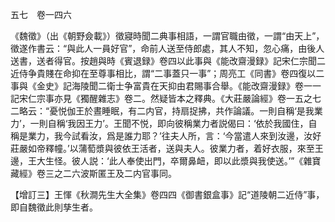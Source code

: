 五七　卷一四六

《魏徵》（出《朝野僉載》）徵寢時聞二典事相語，一謂官職由徵，一謂“由天上”，徵遂作書云：“與此人一員好官”，命前人送至侍郎處，其人不知，忽心痛，由後人送書，送者得官。按趙與時《賓退録》卷四以此事與《能改齋漫録》記宋仁宗聞二近侍争貴賤在命抑在至尊事相比，謂“二事蓋只一事”；周亮工《同書》卷四復以二事與《金史》記海陵聞二衛士争富貴在天抑由君賜事合舉。《能改齋漫録》卷一一記宋仁宗事亦見《獨醒雜志》卷二。然疑皆本之釋典。《大莊嚴論經》卷一五之七二略云：“憂悦伽王於晝睡眠，有二内官，持扇捉拂，共作論議。一則自稱‘是我業力’，一則自稱‘我因王力’。王聞不悦，即向彼稱業力者説偈曰：‘依於我國住，自稱是業力，我今試看汝，爲是誰力耶？’往夫人所，言：‘今當遣人來到汝邊，汝好莊嚴如帝釋幢。’以蒲萄漿與彼依王活者，送與夫人。彼業力者，着好衣服，來至王邊，王大生怪。彼人説：‘此人奉使出門，卒爾鼻衄，即以此漿與我使送。’”《雜寶藏經》卷三之二六波斯匿王及二内官事同。

【增訂三】王惲《秋澗先生大全集》卷四四《御書銀盒事》記“道陵朝二近侍”事，即自魏徵此則孳生者。